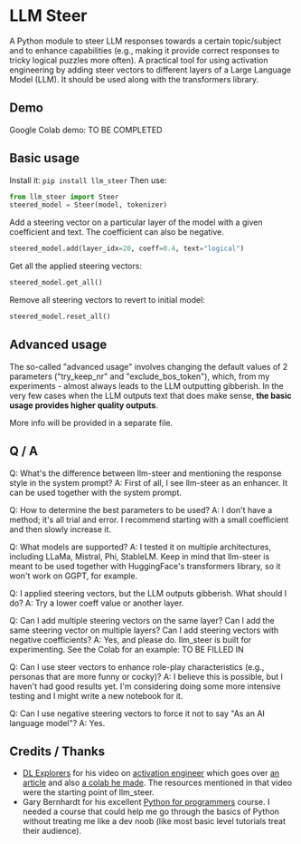 # LLM Steer
A Python module to steer LLM responses towards a certain topic/subject and to enhance capabilities (e.g., making it provide correct responses to tricky logical puzzles more often).
A practical tool for using activation engineering by adding steer vectors to different layers of a Large Language Model (LLM).
It should be used along with the transformers library.
## Demo
Google Colab demo: TO BE COMPLETED
## Basic usage
Install it: `pip install llm_steer`
Then use:
```python
from llm_steer import Steer
steered_model = Steer(model, tokenizer)
```
Add a steering vector on a particular layer of the model with a given coefficient and text.
The coefficient can also be negative.
```python
steered_model.add(layer_idx=20, coeff=0.4, text="logical")
```
Get all the applied steering vectors:
```python
steered_model.get_all()
```
Remove all steering vectors to revert to initial model:
```python
steered_model.reset_all()
```

## Advanced usage
The so-called "advanced usage" involves changing the default values of 2 parameters ("try_keep_nr" and "exclude_bos_token"), which, from my experiments - almost always leads to the LLM outputting gibberish. In the very few cases when the LLM outputs text that does make sense, **the basic usage provides higher quality outputs**.

More info will be provided in a separate file.
## Q / A
Q: What's the difference between llm-steer and mentioning the response style in the system prompt?
A: First of all, I see llm-steer as an enhancer. It can be used together with the system prompt.

Q: How to determine the best parameters to be used?
A: I don't have a method; it's all trial and error. I recommend starting with a small coefficient and then slowly increase it.

Q: What models are supported?
A: I tested it on multiple architectures, including LLaMa, Mistral, Phi, StableLM.
Keep in mind that llm-steer is meant to be used together with HuggingFace's transformers library, so it won't work on GGPT, for example.

Q: I applied steering vectors, but the LLM outputs gibberish. What should I do?
A: Try a lower coeff value or another layer.

Q: Can I add multiple steering vectors on the same layer? Can I add the same steering vector on multiple layers? Can I add steering vectors with negative coefficients?
A: Yes, and please do. llm_steer is built for experimenting.
See the Colab for an example: TO BE FILLED IN

Q: Can I use steer vectors to enhance role-play characteristics (e.g., personas that are more funny or cocky)?
A: I believe this is possible, but I haven't had good results yet. I'm considering doing some more intensive testing and I might write a new notebook for it.

Q: Can I use negative steering vectors to force it not to say "As an AI language model"?
A: Yes.

## Credits / Thanks
- [DL Explorers](https://www.youtube.com/@DLExplorers-lg7dt) for his video on [activation engineer](https://www.youtube.com/watch?v=J2Gx6FFEaRY&t=29s) which goes over [an article](https://www.greaterwrong.com/posts/5spBue2z2tw4JuDCx/steering-gpt-2-xl-by-adding-an-activation-vector) and also [a colab he made](https://colab.research.google.com/github/githubpradeep/notebooks/blob/main/activation_engineering.ipynb). The resources mentioned in that video were the starting point of llm_steer.
- Gary Bernhardt for his excellent [Python for programmers](https://www.executeprogram.com/courses/python-for-programmers) course. I needed a course that could help me go through the basics of Python without treating me like a dev noob (like most basic level tutorials treat their audience).